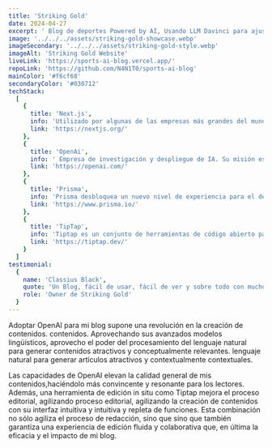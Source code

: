 ```yaml
---
title: 'Striking Gold'
date: 2024-04-27
excerpt: ' Blog de deportes Powered by AI, Usando LLM Davinci para ajustar la voz de los articules con tecnologías de edición in situ y también:'
image: '../../../assets/striking-gold-showcase.webp'
imageSecondary: '../../../assets/striking-gold-style.webp'
imageAlt: 'Striking Gold Website'
liveLink: 'https://sports-ai-blog.vercel.app/'
repoLink: 'https://github.com/N4N1T0/sports-ai-blog'
mainColor: '#f6cf68'
secondaryColor: '#030712'
techStack:
  [
    {
      title: 'Next.js',
      info: 'Utilizado por algunas de las empresas más grandes del mundo, Next.js le permite crear aplicaciones web completas ampliando las últimas funciones de React e integrando potentes herramientas JavaScript basadas en Rust para las construcciones más rápidas.',
      link: 'https://nextjs.org/'
    },
    {
      title: 'OpenAi',
      info: ' Empresa de investigación y despliegue de IA. Su misión es garantizar que la inteligencia artificial general beneficie a toda la humanidad.',
      link: 'https://openai.com/'
    },
    {
      title: 'Prisma',
      info: 'Prisma desbloquea un nuevo nivel de experiencia para el desarrollador cuando trabaja con bases de datos gracias a su modelo de datos intuitivo y sus migraciones automatizadas. bases de datos gracias a su intuitivo modelo de datos, migraciones automatizadas seguridad de tipos y autocompletado.',
      link: 'https://www.prisma.io/'
    },
    {
      title: 'TipTap',
      info: 'Tiptap es un conjunto de herramientas de código abierto para la edición de contenidos y la colaboración en tiempo real. colaboración en tiempo real para desarrolladores que crean aplicaciones como Notion o Google Docs. Docs.',
      link: 'https://tiptap.dev/'
    }
  ]
testimonial:
  {
    name: 'Classius Black',
    quote: 'Un Blog, fácil de usar, fácil de ver y sobre todo con mucho potencial',
    role: 'Owner de Striking Gold'
  }
---
```


Adoptar OpenAI para mi blog supone una revolución en la creación de contenidos. contenidos. Aprovechando sus avanzados modelos lingüísticos, aprovecho el poder del procesamiento del lenguaje natural para generar contenidos atractivos y conceptualmente relevantes. lenguaje natural para generar artículos atractivos y contextualmente contextuales.

Las capacidades de OpenAI elevan la calidad general de mis contenidos,haciéndolo más convincente y resonante para los lectores. Además, una herramienta de edición in situ como Tiptap mejora el proceso editorial, agilizando proceso editorial, agilizando la creación de contenidos con su interfaz intuitiva y intuitiva y repleta de funciones. Esta combinación no sólo agiliza el proceso de redacción, sino que sino que también garantiza una experiencia de edición fluida y colaborativa que, en última la eficacia y el impacto de mi blog.

